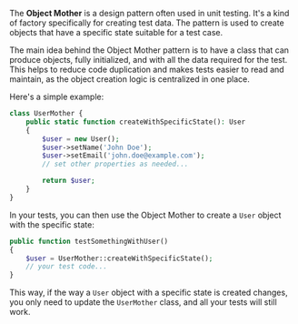 The **Object Mother** is a design pattern often used in unit testing. It's a kind of factory specifically for creating test data. The pattern is used to create objects that have a specific state suitable for a test case.

The main idea behind the Object Mother pattern is to have a class that can produce objects, fully initialized, and with all the data required for the test. This helps to reduce code duplication and makes tests easier to read and maintain, as the object creation logic is centralized in one place.

Here's a simple example:

```php
class UserMother {
    public static function createWithSpecificState(): User
    {
        $user = new User();
        $user->setName('John Doe');
        $user->setEmail('john.doe@example.com');
        // set other properties as needed...

        return $user;
    }
}
```

In your tests, you can then use the Object Mother to create a `User` object with the specific state:

```php
public function testSomethingWithUser()
{
    $user = UserMother::createWithSpecificState();
    // your test code...
}
```

This way, if the way a `User` object with a specific state is created changes, you only need to update the `UserMother` class, and all your tests will still work.
